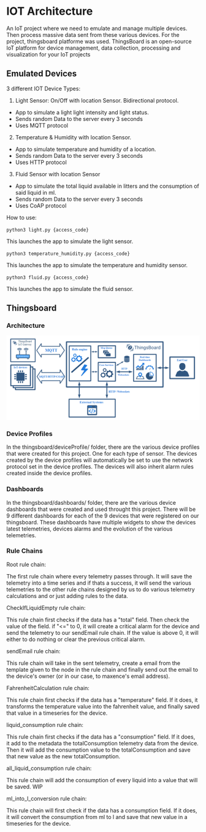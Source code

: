 # IOT Architecture 
An IoT project where we need to emulate and manage multiple devices. Then process massive data sent from these various devices. For the project, thingsboard platforme was used. 
ThingsBoard is an open-source IoT platform for device management, data collection, processing and visualization for your IoT projects


## Emulated Devices
3 different IOT Device Types:
  1. Light Sensor: On/Off with location Sensor. Bidirectional protocol.
  - App to simulate a light light intensity and light status.
  - Sends random Data to the server every 3 seconds
  - Uses MQTT protocol
  2. Temperature & Humidity with location Sensor.
  - App to simulate temperature and humidity of a location.
  - Sends random Data to the server every 3 seconds
  - Uses HTTP protocol
  3. Fluid Sensor with location Sensor
  - App to simulate the total liquid available in litters and the consumption of said liquid in ml.
  - Sends random Data to the server every 3 seconds
  - Uses CoAP protocol

How to use:

`python3 light.py {access_code}`

This launches the app to simulate the light sensor.

`python3 temperature_humidity.py {access_code}`

This launches the app to simulate the temperature and humidity sensor.

`python3 fluid.py {access_code}`

This launches the app to simulate the fluid sensor.

## Thingsboard

### Architecture
![image](arch.png)

### Device Profiles

In the thingsboard/deviceProfile/ folder, there are the various device profiles that were created for this project. One for each type of sensor. The devices created by the device profiles will automatically be set to use the network protocol set in the device profiles. The devices will also inherit alarm rules created inside the device profiles.

### Dashboards

In the thingsboard/dashboards/ folder, there are the various device dashboards that were created and used throught this project. There will be 9 different dashboards for each of the 9 devices that were registered on our thingsboard. These dashboards have multiple widgets to show the devices latest telemetries, devices alarms and the evolution of the various telemetries.

### Rule Chains

Root rule chain:

The first rule chain where every telemetry passes through. It will save the telemetry into a time series and if thats a success, it will send the various telemetries to the other rule chains designed by us to do various telemetry calculations and or just adding rules to the data.

CheckIfLiquidEmpty rule chain:

This rule chain first checks if the data has a "total" field. Then check the value of the field. if "<=" to 0, it will create a critical alarm for the device and send the telemetry to our sendEmail rule chain. If the value is above 0, it will either to do nothing or clear the previous critical alarm.

sendEmail rule chain:

This rule chain will take in the sent telemetry, create a email from the template given to the node in the rule chain and finally send out the email to the device's owner (or in our case, to maxence's email address).

FahrenheitCalculation rule chain:

This rule chain first checks if the data has a "temperature" field. If it does, it transforms the temperature value into the fahrenheit value, and finally saved that value in a timeseries for the device.

liquid_consumption rule chain:

This rule chain first checks if the data has a "consumption" field. If it does, it add to the metadata the totalConsumption telemetry data from the device. Then it will add the consumption value to the totalConsumption and save that new value as the new totalConsumption.

all_liquid_consumption rule chain:

This rule chain will add the consumption of every liquid into a value that will be saved. WIP

ml_into_l_conversion rule chain:

This rule chain will first check if the data has a consumption field. If it does, it will convert the consumption from ml to l and save that new value in a timeseries for the device.
